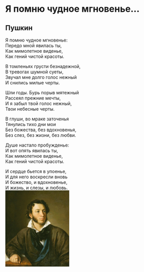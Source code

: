 # Я помню чудное мгновенье…
## Пушкин
Я помню чудное мгновенье:  
Передо мной явилась ты,  
Как мимолетное виденье,    
Как гений чистой красоты.  

В томленьях грусти безнадежной,  
В тревогах шумной суеты,  
Звучал мне долго голос нежный  
И снились милые черты.  

Шли годы. Бурь порыв мятежный  
Рассеял прежние мечты,  
И я забыл твой голос нежный,  
Твои небесные черты.  

В глуши, во мраке заточенья  
Тянулись тихо дни мои  
Без божества, без вдохновенья,  
Без слез, без жизни, без любви.  

Душе настало пробужденье:  
И вот опять явилась ты,  
Как мимолетное виденье,  
Как гений чистой красоты.  

И сердце бьется в упоенье,  
И для него воскресли вновь  
И божество, и вдохновенье,  
И жизнь, и слезы, и любовь.  
<img src="pushkin.jpg" width="200"/>
